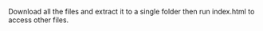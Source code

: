 Download all the files and extract it to a single folder then run index.html to access other files.
